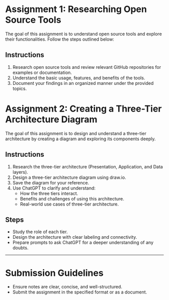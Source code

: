 # Assignment 1: Researching Open Source Tools

The goal of this assignment is to understand open source tools and explore their functionalities. Follow the steps outlined below:

## Instructions
1. Research open source tools and review relevant GitHub repositories for examples or documentation.
2. Understand the basic usage, features, and benefits of the tools.
3. Document your findings in an organized manner under the provided topics.


# Assignment 2: Creating a Three-Tier Architecture Diagram

The goal of this assignment is to design and understand a three-tier architecture by creating a diagram and exploring its components deeply.

## Instructions
1. Research the three-tier architecture (Presentation, Application, and Data layers).
2. Design a three-tier architecture diagram using draw.io.
3. Save the diagram for your reference.
4. Use ChatGPT to clarify and understand:
   - How the three tiers interact.
   - Benefits and challenges of using this architecture.
   - Real-world use cases of three-tier architecture.

## Steps
- Study the role of each tier.
- Design the architecture with clear labeling and connectivity.
- Prepare prompts to ask ChatGPT for a deeper understanding of any doubts.

---

# Submission Guidelines
- Ensure notes are clear, concise, and well-structured.
- Submit the assignment in the specified format or as a document.


